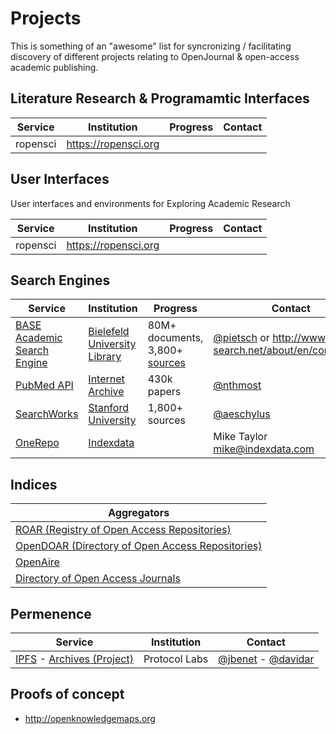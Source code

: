 # Projects

This is something of an "awesome" list for syncronizing / facilitating discovery of different projects relating to OpenJournal & open-access academic publishing.

## Literature Research & Programamtic Interfaces

| Service | Institution | Progress | Contact | 
|---------|-------------|----------|---------|
| ropensci | https://ropensci.org | |  |

## User Interfaces

User interfaces and environments for Exploring Academic Research

| Service | Institution | Progress | Contact | 
|---------|-------------|----------|---------|
| ropensci | https://ropensci.org | |  |

## Search Engines

| Service | Institution | Progress | Contact | 
|---------|-------------|----------|---------|
| [BASE Academic Search Engine](http://www.base-search.net/about/en/) | [Bielefeld University Library](www.ub.uni-bielefeld.de/english) | 80M+ documents, 3,800+ [sources](www.base-search.net/about/en/about_sources_date_dn.php) | [@pietsch](https://github.com/pietsch) or http://www.base-search.net/about/en/contact.php |
| [PubMed API](https://api.archivelab.org/scholar/pubmed) | [Internet Archive](https://archive.org) | 430k papers | [@nthmost](https://github.com/nthmost) |
| [SearchWorks](https://searchworks.stanford.edu/databases) | [Stanford University](https://library.stanford.edu/blogs/topic/digital-library) | 1,800+ sources | [@aeschylus](https://github.com/aeschylus) |
| [OneRepo](https://onerepo.net) | [Indexdata](indexdata.com) | | Mike Taylor <mike@indexdata.com> |

## Indices
| Aggregators |
|-------------|
| [ROAR (Registry of Open Access Repositories)](http://roar.eprints.org)
| [OpenDOAR (Directory of Open Access Repositories)](http://www.opendoar.org/) |
| [OpenAire](https://openaire.eu) |
| [Directory of Open Access Journals](https://doaj.org) |

## Permenence

| Service | Institution | Contact |
|---------|-------------|---------|
| [IPFS](https://github.com/ipfs/ipfs) - [Archives (Project)](https://github.com/ipfs/archives/issues) | Protocol Labs | [@jbenet](https://github.com/jbenet) - [@davidar](https://github.com/davidar) |

## Proofs of concept

- http://openknowledgemaps.org

